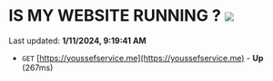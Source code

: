 # IS MY WEBSITE RUNNING ? [![](https://img.shields.io/static/v1?label=Sponsor&message=%E2%9D%A4&logo=GitHub&color=%23fe8e86)](https://github.com/sponsors/<username>)

Last updated: **1/11/2024, 9:19:41 AM**

- `GET` [https://youssefservice.me](https://youssefservice.me) - **Up** (267ms)
